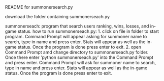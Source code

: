 README for summonersearch.py

download the folder containing summonerseach.py

summonerseach: program that search users ranking, wins, losses, and in-game status.
	how to run summonerseach.py:
		1. click on file in folder to start program. Command Prompt will appear asking for summoner name to search, type in name and press enter. Stats will appear as well as the in-game status. Once the program is done press enter to exit.
		2. open Command Prompt amd change directory to summonerseach.py folder. Once there enter 'python summonerseach.py' into the Command Prompt and press enter. Command Prompt will ask for summoner name to search, type in name and press enter. Stats will appear as well as the in-game status. Once the program is done press enter to exit.